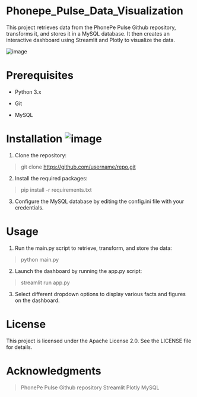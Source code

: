# Phonepe_Pulse_Data_Visualization

This project retrieves data from the PhonePe Pulse Github repository, transforms it, and stores it in a MySQL database. It then creates an interactive dashboard using Streamlit and Plotly to visualize the data.

![image](https://user-images.githubusercontent.com/123791884/236590536-9d3687ed-4fca-4286-a36f-eb750e323d1c.png)


# Prerequisites
* Python 3.x

* Git

* MySQL

# Installation                                                                             ![image](https://user-images.githubusercontent.com/123791884/236590572-4eb3f26c-5ed4-49f3-9277-e53e02e2c6e4.png)

1. Clone the repository:

> git clone https://github.com/username/repo.git

2. Install the required packages:

> pip install -r requirements.txt

3. Configure the MySQL database by editing the config.ini file with your credentials.

# Usage
1. Run the main.py script to retrieve, transform, and store the data:

> python main.py

2. Launch the dashboard by running the app.py script:

> streamlit run app.py

3. Select different dropdown options to display various facts and figures on the dashboard.

# License

This project is licensed under the Apache License 2.0. See the LICENSE file for details.

# Acknowledgments

> PhonePe Pulse Github repository
> Streamlit
> Plotly
> MySQL
